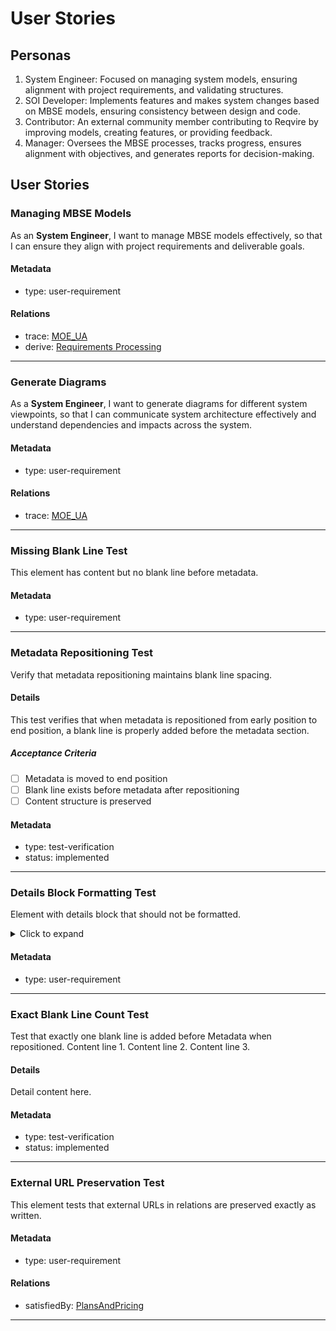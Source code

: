 # User Stories

## Personas


1. System Engineer: Focused on managing system models, ensuring alignment with project requirements, and validating structures.
2. SOI Developer: Implements features and makes system changes based on MBSE models, ensuring consistency between design and code.
3. Contributor: An external community member contributing to Reqvire by improving models, creating features, or providing feedback.
4. Manager: Oversees the MBSE processes, tracks progress, ensures alignment with objectives, and generates reports for decision-making.

## User Stories

### Managing MBSE Models

As an **System Engineer**, I want to manage MBSE models effectively, so that I can ensure they align with project requirements and deliverable goals.

#### Metadata
  * type: user-requirement

#### Relations
  * trace: [MOE_UA](MOEs.md#moe_ua)
  * derive: [Requirements Processing](SystemRequirements/Requirements.md#requirements-processing)
---

### Generate Diagrams

As a **System Engineer**, I want to generate diagrams for different system viewpoints, so that I can communicate system architecture effectively and understand dependencies and impacts across the system.

#### Metadata
  * type: user-requirement

#### Relations
  * trace: [MOE_UA](MOEs.md#moe_ua)
---

### Missing Blank Line Test

This element has content but no blank line before metadata.

#### Metadata
  * type: user-requirement
---

### Metadata Repositioning Test

Verify that metadata repositioning maintains blank line spacing.

#### Details
This test verifies that when metadata is repositioned from early position to end position, a blank line is properly added before the metadata section.

##### Acceptance Criteria
  * [ ] Metadata is moved to end position
  * [ ] Blank line exists before metadata after repositioning
  * [ ] Content structure is preserved

#### Metadata
  * type: test-verification
  * status: implemented
---

### Details Block Formatting Test

Element with details block that should not be formatted.
<details>
<summary>Click to expand</summary>

#### This Should Not Get Blank Line
Content inside details block.
####Another Header Without Space
More content that should remain untouched.
</details>

#### Metadata
  * type: user-requirement
---

### Exact Blank Line Count Test

Test that exactly one blank line is added before Metadata when repositioned.
Content line 1.
Content line 2.
Content line 3.

#### Details
Detail content here.

#### Metadata
  * type: test-verification
  * status: implemented
---

### External URL Preservation Test

This element tests that external URLs in relations are preserved exactly as written.

#### Metadata
  * type: user-requirement

#### Relations
  * satisfiedBy: [PlansAndPricing](https://docs.google.com/spreadsheets/d/1YgO2THkvPQEtvoP2c4JU6q8Fx4K9rWJ9V5bhpGvo7DI/edit?gid=203583324#gid=203583324)
---

